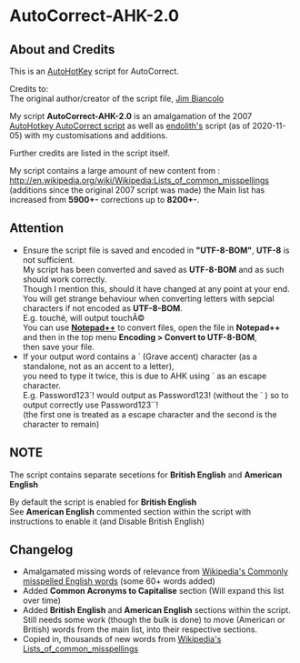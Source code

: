 # AutoCorrect-AHK-2.0

## About and Credits

This is an [AutoHotKey](https://www.autohotkey.com/) script for AutoCorrect.

Credits to: </br>
The original author/creator of the script file, [Jim Biancolo](http://www.biancolo.com/blog/autocorrect/) </br>

My script **AutoCorrect-AHK-2.0** is an amalgamation of the 2007 [AutoHotkey AutoCorrect script](http://www.autohotkey.com/download/AutoCorrect.ahk) as well as [endolith's](https://gist.github.com/endolith/876629) script (as of 2020-11-05) with my customisations and additions. </br>

Further credits are listed in the script itself. 

My script contains a large amount of new content from : http://en.wikipedia.org/wiki/Wikipedia:Lists_of_common_misspellings </br>
(additions since the original 2007 script was made)
the Main list has increased from **5900+-** corrections up to **8200+-**. 

## Attention

* Ensure the script file is saved and encoded in **"UTF-8-BOM"**, **UTF-8** is not sufficient. </br> My script has been converted and saved as **UTF-8-BOM** and as such should work correctly. </br> Though I mention this, should it have changed at any point at your end. </br> You will get strange behaviour when converting letters with sepcial characters if not encoded as **UTF-8-BOM**. </br> E.g.  touché, will output touchÃ© </br> You can use [**Notepad++**](https://notepad-plus-plus.org/downloads/) to convert files, open the file in **Notepad++** and then in the top menu **Encoding > Convert to UTF-8-BOM**, </br> then save your file. 
* If your output word contains a \` (Grave accent) character (as a standalone, not as an accent to a letter), </br> you need to type it twice, this is due to AHK using \` as an escape character. </br> E.g. Password123\`! would output as Password123! (without the \` ) so to output correctly use Password123\`\`! </br> (the first one is treated as a escape character and the second is the character to remain)

## NOTE
The script contains separate secetions for **British English** and **American English** </br>

By default the script is enabled for **British English** </br>
See **American English** commented section within the script with instructions to enable it (and Disable British English)

## Changelog 

* Amalgamated missing words of relevance from [Wikipedia's Commonly misspelled English words](https://en.wikipedia.org/wiki/Commonly_misspelled_English_words) (some 60+ words added)
* Added **Common Acronyms to Capitalise** section (Will expand this list over time)
* Added **British English** and **American English** sections within the script. </br> Still needs some work (though the bulk is done) to move (American or British) words from the main list, into their respective sections.
* Copied in, thousands of new words from [Wikipedia's Lists_of_common_misspellings](http://en.wikipedia.org/wiki/Wikipedia:Lists_of_common_misspellings) 
